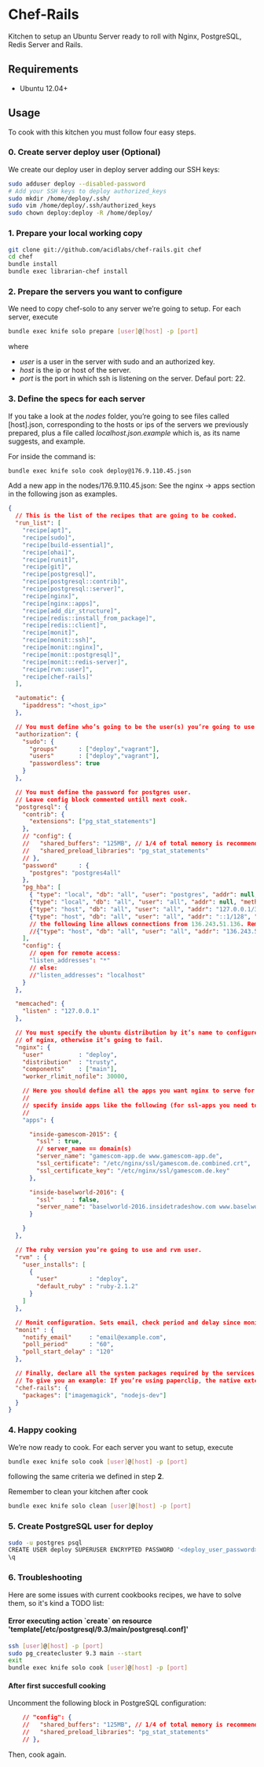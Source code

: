 # Chef-Rails

Kitchen to setup an Ubuntu Server ready to roll with Nginx, PostgreSQL, Redis Server and Rails.

## Requirements

* Ubuntu 12.04+

## Usage

To cook with this kitchen you must follow four easy steps.

### 0. Create server deploy user (Optional)

We create our deploy user in deploy server adding our SSH keys:
```bash
sudo adduser deploy --disabled-password
# Add your SSH keys to deploy authorized_keys
sudo mkdir /home/deploy/.ssh/
sudo vim /home/deploy/.ssh/authorized_keys
sudo chown deploy:deploy -R /home/deploy/
```

### 1. Prepare your local working copy

```bash
git clone git://github.com/acidlabs/chef-rails.git chef
cd chef
bundle install
bundle exec librarian-chef install
```

### 2. Prepare the servers you want to configure

We need to copy chef-solo to any server we’re going to setup. For each server, execute

```bash
bundle exec knife solo prepare [user]@[host] -p [port]
```

where

* *user* is a user in the server with sudo and an authorized key.
* *host* is the ip or host of the server.
* *port* is the port in which ssh is listening on the server. Defaul port: 22.

### 3. Define the specs for each server

If you take a look at the *nodes* folder, you’re going to see files called [host].json, corresponding to the hosts or ips of the servers we previously prepared, plus a file called *localhost.json.example* which is, as its name suggests, and example.

For inside the command is:

```bash
bundle exec knife solo cook deploy@176.9.110.45.json
```

Add a new app in the nodes/176.9.110.45.json: See the nginx -> apps section in the following json as examples.
 
```json
{
  // This is the list of the recipes that are going to be cooked.
  "run_list": [
    "recipe[apt]",
    "recipe[sudo]",
    "recipe[build-essential]",
    "recipe[ohai]",
    "recipe[runit]",
    "recipe[git]",
    "recipe[postgresql]",
    "recipe[postgresql::contrib]",
    "recipe[postgresql::server]",
    "recipe[nginx]",
    "recipe[nginx::apps]",
    "recipe[add_dir_structure]",
    "recipe[redis::install_from_package]",
    "recipe[redis::client]",
    "recipe[monit]",
    "recipe[monit::ssh]",
    "recipe[monit::nginx]",
    "recipe[monit::postgresql]",
    "recipe[monit::redis-server]",
    "recipe[rvm::user]",
    "recipe[chef-rails]"
  ],

  "automatic": {
    "ipaddress": "<host_ip>"
  },

  // You must define who’s going to be the user(s) you’re going to use for deploy.
  "authorization": {
    "sudo": {
      "groups"      : ["deploy","vagrant"],
      "users"       : ["deploy","vagrant"],
      "passwordless": true
    }
  },

  // You must define the password for postgres user.
  // Leave config block commented untill next cook.
  "postgresql": {
    "contrib": {
      "extensions": ["pg_stat_statements"]
    },  
    // "config": {
    //   "shared_buffers": "125MB", // 1/4 of total memory is recommended
    //   "shared_preload_libraries": "pg_stat_statements"
    // },
    "password"      : { 
      "postgres": "postgres4all"
    },  
    "pg_hba": [
      { "type": "local", "db": "all", "user": "postgres", "addr": null, "method": "ident" },
      {"type": "local", "db": "all", "user": "all", "addr": null, "method": "ident"},
      {"type": "host", "db": "all", "user": "all", "addr": "127.0.0.1/32", "method": "md5"},
      {"type": "host", "db": "all", "user": "all", "addr": "::1/128", "method": "md5"}
      // the following line allows connections from 136.243.51.136. Remove it and the comma on the line before
      //{"type": "host", "db": "all", "user": "all", "addr": "136.243.51.136/32", "method": "md5"}
    ],  
    "config": {
      // open for remote access:
      "listen_addresses": "*" 
      // else:
      //"listen_addresses": "localhost"
    }   
  },  

  "memcached": {
    "listen" : "127.0.0.1"
  },

  // You must specify the ubuntu distribution by it’s name to configure the proper version
  // of nginx, otherwise it’s going to fail.
  "nginx": {
    "user"          : "deploy",
    "distribution"  : "trusty",
    "components"    : ["main"],
    "worker_rlimit_nofile": 30000,

    // Here you should define all the apps you want nginx to serve for you in the server.
    //
    // specify inside apps like the following (for ssl-apps you need to put the certicficates into /etc/nginx/ssl manually):
    //
    "apps": {

      "inside-gamescom-2015": {
        "ssl" : true,
        // server_name == domain(s)
        "server_name": "gamescom-app.de www.gamescom-app.de",
        "ssl_certificate": "/etc/nginx/ssl/gamescom.de.combined.crt",
        "ssl_certificate_key": "/etc/nginx/ssl/gamescom.de.key"
      },

      "inside-baselworld-2016": {
        "ssl"     : false,
        "server_name": "baselworld-2016.insidetradeshow.com www.baselworld-2016.insidetradeshow.com bsw.ins1.de"
      }

    }
  },

  // The ruby version you’re going to use and rvm user.
  "rvm" : {
    "user_installs": [
      {
        "user"         : "deploy",
        "default_ruby" : "ruby-2.1.2"
      }
    ]
  },

  // Monit configuration. Sets email, check period and delay since monit service start
  "monit" : {
    "notify_email"     : "email@example.com",
    "poll_period"      : "60",
    "poll_start_delay" : "120"
  },

  // Finally, declare all the system packages required by the services and gems you’re using in your apps.
  // To give you an example: If you’re using paperclip, the native extensions compilation will fail unless you have installed imagemagick declared below.
  "chef-rails": {
    "packages": ["imagemagick", "nodejs-dev"]
  }
}
```

### 4. Happy cooking

We’re now ready to cook. For each server you want to setup, execute

```bash
bundle exec knife solo cook [user]@[host] -p [port]
```

following the same criteria we defined in step **2**.

Remember to clean your kitchen after cook

```bash
bundle exec knife solo clean [user]@[host] -p [port]
```

### 5. Create PostgreSQL user for deploy

```bash
sudo -u postgres psql
CREATE USER deploy SUPERUSER ENCRYPTED PASSWORD '<deploy_user_password>';
\q
```

### 6. Troubleshooting

Here are some issues with current cookbooks recipes, we have to solve them, so it's kind a TODO list:

#### Error executing action \`create\` on resource 'template[/etc/postgresql/9.3/main/postgresql.conf]'

```bash
ssh [user]@[host] -p [port]
sudo pg_createcluster 9.3 main --start
exit
bundle exec knife solo cook [user]@[host] -p [port]
```

#### After first succesfull cooking

Uncomment the following block in PostgreSQL configuration:

```json
    // "config": {
    //   "shared_buffers": "125MB", // 1/4 of total memory is recommended
    //   "shared_preload_libraries": "pg_stat_statements"
    // },
```

Then, cook again.